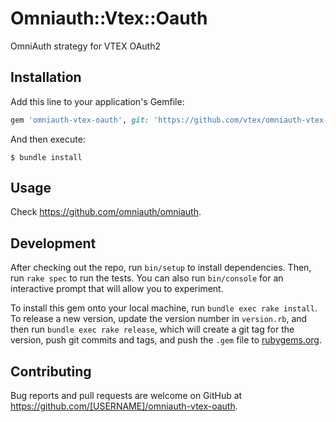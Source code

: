 # Omniauth::Vtex::Oauth

OmniAuth strategy for VTEX OAuth2

## Installation

Add this line to your application's Gemfile:

```ruby
gem 'omniauth-vtex-oauth', git: 'https://github.com/vtex/omniauth-vtex-oauth'
```

And then execute:

    $ bundle install

## Usage

Check https://github.com/omniauth/omniauth.

## Development

After checking out the repo, run `bin/setup` to install dependencies. Then, run `rake spec` to run the tests. You can also run `bin/console` for an interactive prompt that will allow you to experiment.

To install this gem onto your local machine, run `bundle exec rake install`. To release a new version, update the version number in `version.rb`, and then run `bundle exec rake release`, which will create a git tag for the version, push git commits and tags, and push the `.gem` file to [rubygems.org](https://rubygems.org).

## Contributing

Bug reports and pull requests are welcome on GitHub at https://github.com/[USERNAME]/omniauth-vtex-oauth.

